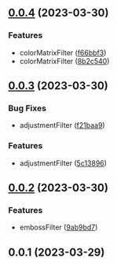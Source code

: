 ## [0.0.4](https://github.com/qq15725/modern-filters/compare/v0.0.3...v0.0.4) (2023-03-30)


### Features

* colorMatrixFilter ([f66bbf3](https://github.com/qq15725/modern-filters/commit/f66bbf3be020bc41bf53c0b872e768744077d3d6))
* colorMatrixFilter ([8b2c540](https://github.com/qq15725/modern-filters/commit/8b2c540cc5e1b31edb89a393297ed20da33a4a31))



## [0.0.3](https://github.com/qq15725/modern-filters/compare/v0.0.2...v0.0.3) (2023-03-30)


### Bug Fixes

* adjustmentFilter ([f21baa9](https://github.com/qq15725/modern-filters/commit/f21baa98f6dec86753ac02f27d436cc2327c6af4))


### Features

* adjustmentFilter ([5c13896](https://github.com/qq15725/modern-filters/commit/5c13896ddbb541dbeb3f1c7e6a5707a785925200))



## [0.0.2](https://github.com/qq15725/modern-filters/compare/v0.0.1...v0.0.2) (2023-03-30)


### Features

* embossFilter ([9ab9bd7](https://github.com/qq15725/modern-filters/commit/9ab9bd774e93a8dd7168f109d936e2a8d3f1b2e4))



## 0.0.1 (2023-03-29)



